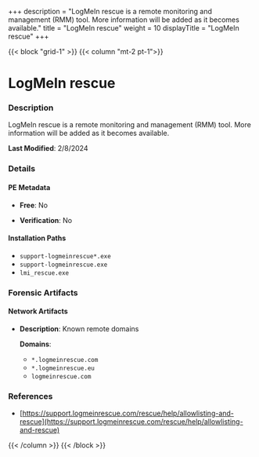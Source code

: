+++
description = "LogMeIn rescue is a remote monitoring and management (RMM) tool. More information will be added as it becomes available."
title = "LogMeIn rescue"
weight = 10
displayTitle = "LogMeIn rescue"
+++


{{< block "grid-1" >}}
{{< column "mt-2 pt-1">}}

# LogMeIn rescue


### Description

LogMeIn rescue is a remote monitoring and management (RMM) tool. More information will be added as it becomes available.



**Last Modified**: 2/8/2024

### Details


#### PE Metadata


- **Free**: No

- **Verification**: No




#### Installation Paths
- `support-logmeinrescue*.exe`
- `support-logmeinrescue.exe`
- `lmi_rescue.exe`

### Forensic Artifacts




#### Network Artifacts

- **Description**: Known remote domains

  **Domains**:
    - `*.logmeinrescue.com`
    - `*.logmeinrescue.eu`
    - `logmeinrescue.com`





### References
- [https://support.logmeinrescue.com/rescue/help/allowlisting-and-rescue](https://support.logmeinrescue.com/rescue/help/allowlisting-and-rescue)



{{< /column >}}
{{< /block >}}
